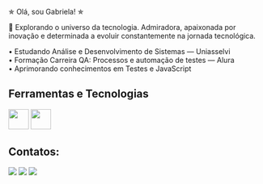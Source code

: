 ✯ Olá, sou Gabriela! ✯

🚀 Explorando o universo da tecnologia. Admiradora, apaixonada por inovação e determinada a evoluir constantemente na jornada tecnológica. 

• Estudando Análise e Desenvolvimento de Sistemas — Uniasselvi <br>
• Formação Carreira QA: Processos e automação de testes — Alura <br>
• Aprimorando conhecimentos em Testes e JavaScript

## Ferramentas e Tecnologias
<img loading="lazy" src="https://cdn.jsdelivr.net/gh/devicons/devicon/icons/javascript/javascript-original.svg" width="40" height="40" /> <img loading="lazy" src="https://cdn.jsdelivr.net/gh/devicons/devicon/icons/vscode/vscode-original-wordmark.svg" width="40" height="40" />

## Contatos:

<div>
<a href="https://instagram.com/gabrie.lacardoso" target="_blank"><img loading="lazy" src="https://img.shields.io/badge/-Instagram-%23E4405F?style=for-the-badge&logo=instagram&logoColor=white" target="_blank"></a>
<a href = "mailto:gabrielacardosorosa00@gmail.com"><img loading="lazy" src="https://img.shields.io/badge/Gmail-D14836?style=for-the-badge&logo=gmail&logoColor=white" target="_blank"></a>
<a href="https://www.linkedin.com/in/gabrielacardosorosa00" target="_blank"><img loading="lazy" src="https://img.shields.io/badge/-LinkedIn-%230077B5?style=for-the-badge&logo=linkedin&logoColor=white" target="_blank"></a>   
</div>
          

<!--
**cardosogabriela/cardosogabriela** is a ✨ _special_ ✨ repository because its `README.md` (this file) appears on your GitHub profile.

Here are some ideas to get you started:

- 🔭 I’m currently working on ...
- 🌱 I’m currently learning ...
- 👯 I’m looking to collaborate on ...
- 🤔 I’m looking for help with ...
- 💬 Ask me about ...
- 📫 How to reach me: ...
- 😄 Pronouns: ...
- ⚡ Fun fact: ...
-->
